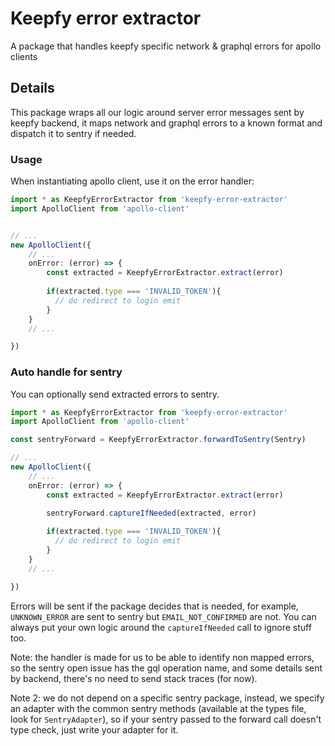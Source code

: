 # Keepfy error extractor

A package that handles keepfy specific network & graphql
errors for apollo clients


## Details

This package wraps all our logic around server error 
messages sent by keepfy backend, it maps network and
graphql errors to a known format and dispatch
it to sentry if needed.

### Usage

When instantiating apollo client, use it on the error
handler:

```typescript
import * as KeepfyErrorExtractor from 'keepfy-error-extractor'
import ApolloClient from 'apollo-client'


// ...
new ApolloClient({
    // ...
    onError: (error) => {
        const extracted = KeepfyErrorExtractor.extract(error)
        
        if(extracted.type === 'INVALID_TOKEN'){
          // do redirect to login emit
        }
    }
    // ...

})

```


### Auto handle for sentry

You can optionally send extracted errors to sentry.


```typescript
import * as KeepfyErrorExtractor from 'keepfy-error-extractor'
import ApolloClient from 'apollo-client'

const sentryForward = KeepfyErrorExtractor.forwardToSentry(Sentry)

// ...
new ApolloClient({
    // ...
    onError: (error) => {
        const extracted = KeepfyErrorExtractor.extract(error)
        
        sentryForward.captureIfNeeded(extracted, error)

        if(extracted.type === 'INVALID_TOKEN'){
          // do redirect to login emit
        }
    }
    // ...

})

```

Errors will be sent if the package decides that is needed,
for example, `UNKNOWN_ERROR` are sent to sentry but
`EMAIL_NOT_CONFIRMED` are not. You can always put your own
logic around the `captureIfNeeded` call to ignore stuff too.

Note: the handler is made for us to be able to identify
non mapped errors, so the sentry open issue has the gql 
operation name, and some details sent by backend, there's
no need to send stack traces (for now).

Note 2: we do not depend on a specific sentry package,
instead, we specify an adapter with the common sentry methods
(available at the types file, look for `SentryAdapter`), so
if your sentry passed to the forward call doesn't type check,
just write your adapter for it.
